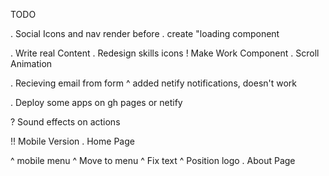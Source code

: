TODO
<!-- . Change Gatsby Icon in tab
. Change URL to name -->
. Social Icons and nav render before 
. create "loading component
<!-- . Github Icon dont always start hover animation -->
. Write real Content
. Redesign skills icons 
! Make Work Component
. Scroll Animation
<!-- . Img blend effect or any -->
. Recieving email from form
  ^ added netify notifications, doesn't work
<!-- . And working solcial icons -->
. Deploy some apps on gh pages or netify
<!-- . Go home on sunglasses icon -->
? Sound effects on actions

!! Mobile Version
. Home Page
  <!-- ^ Reduce intesitivy of background -->
  ^ mobile menu
  ^ Move to menu 
  ^ Fix text
  ^ Position logo
. About Page
  <!-- ^ Don't display Avatar - move to menu -->
  <!-- ^ Increase width of the inputs -->
  

